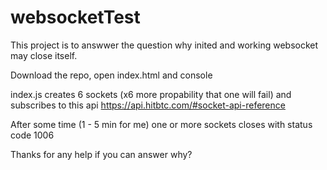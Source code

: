 # websocketTest

This project is to answwer the question why inited and working websocket may close itself.

Download the repo, open index.html and console

index.js creates 6 sockets (x6 more propability that one will fail) and subscribes to this api https://api.hitbtc.com/#socket-api-reference

After some time (1 - 5 min for me) one or more sockets closes with status code 1006

Thanks for any help if you can answer why?
